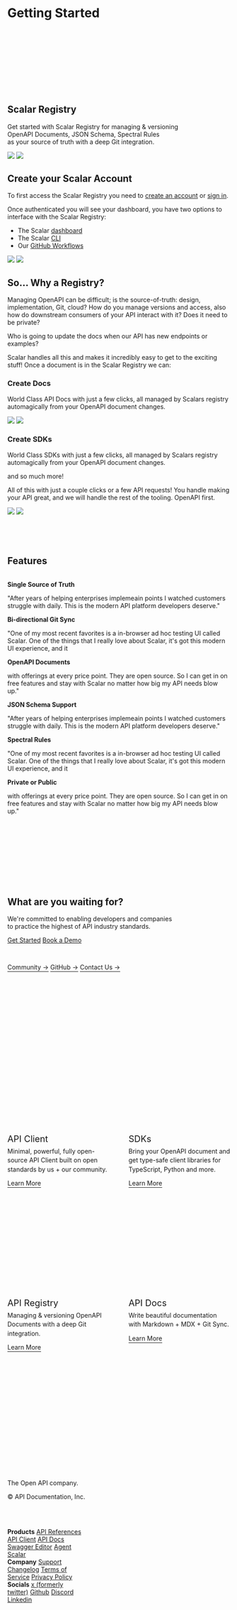 <h1>Getting Started</h1>
<div class="hero-animation container-full">
  <scalar-icon src="https://api.scalar.com/cdn/images/LByt7m02eR-6wZrXUk5d5/v1Pu6_BCmly6VhPAuotVZ.svg"></scalar-icon>
</div>
<div class="flex flex-col gap-3 hero small-test">
  <h2 class="text-balance">
    Scalar Registry
  </h2>
  <p>
    Get started with Scalar Registry for managing & versioning OpenAPI Documents, JSON Schema, Spectral Rules as your source of truth with a deep Git integration.
  </p>
</div>
<img class="light-image mt-10" src="/registry-animated.svg"/>
<img class="dark-image mt-10" src="/registry-animated-dark.svg"/>

<div class="flex">
  <div class="full-container-constrained">

## Create your Scalar Account
To first access the Scalar Registry you need to [create an account](https://dashboard.scalar.com/register) or [sign in](https://dashboard.scalar.com/login).

Once authenticated you will see your dashboard, you have two options to interface with the Scalar Registry:
- The Scalar [dashboard](https://guides.scalar.com/scalar/scalar-registry/dashboard)
- The Scalar [CLI](https://guides.scalar.com/scalar/scalar-registry/cli)
- Our [GitHub Workflows](https://guides.scalar.com/scalar/scalar-registry/github-workflows)

<img class="light-image mt-6" src="/scalar-dashboard.svg"/>
<img class="dark-image mt-6" src="/scalar-dashboard-dark.svg"/>

## So... Why a Registry?
Managing OpenAPI can be difficult; is the source-of-truth: design, implementation, Git, cloud? How do you manage versions and access, also how do downstream consumers of your API interact with it? Does it need to be private?

Who is going to update the docs when our API has new endpoints or examples?

Scalar handles all this and makes it incredibly easy to get to the exciting stuff! Once a document is in the Scalar Registry we can:

### Create Docs
World Class API Docs with just a few clicks, all managed by Scalars registry automagically from your OpenAPI document changes.

<img class="light-image mt-6" src="/api-docs-static-zoom.svg" />
<img class="dark-image mt-6" src="/api-docs-static-zoom-dark.svg" />

### Create SDKs
World Class SDKs with just a few clicks, all managed by Scalars registry automagically from your OpenAPI document changes.

and so much more!

All of this with just a couple clicks or a few API requests! You handle making your API great, and we will handle the rest of the tooling. OpenAPI first.

<img class="light-image mt-6" src="/sdk-dashboard-static.svg" />
<img class="dark-image mt-6" src="/sdk-dashboard-static-dark.svg" />

<div class="feature">
  <h2>Features</h2>
  <div class="flex flex-wrap feature-container">
    <div class="feature-item">
      <b class="flex items-center icon-text gap-3 font-medium min-h-8 text-green">
        <scalar-icon src="phosphor/bold/git-branch"></scalar-icon>
        Single Source of Truth
      </b>
      <p>
        "After years of helping enterprises implemeain points I watched customers struggle with daily. This is the modern API platform developers deserve."
      </p>
    </div>
    <div class="feature-item">
      <b class="flex items-center icon-text gap-3 font-medium min-h-8 text-green">
        <scalar-icon src="phosphor/bold/arrows-clockwise"></scalar-icon>
          Bi-directional Git Sync
      </b>
      <p>
        "One of my most recent favorites is a in-browser ad hoc testing UI called Scalar.
One of the things that I really love about Scalar, it's got this modern UI experience, and it
      </p>
    </div>
    <div class="feature-item">
      <b class="flex items-center icon-text gap-3 font-medium min-h-8 text-green">
        <scalar-icon src="phosphor/bold/arrow-up-right"></scalar-icon>
          OpenAPI Documents
      </b>
      <p>
with offerings at every price point.
They are open source. So I can get in on free features and stay with Scalar no matter how big my API needs blow up."
      </p>
    </div>
    <div class="feature-item">
      <b class="flex items-center icon-text gap-3 font-medium min-h-8 text-green">
        <scalar-icon src="phosphor/bold/brackets-curly"></scalar-icon>
        JSON Schema  Support
      </b>
      <p>
        "After years of helping enterprises implemeain points I watched customers struggle with daily. This is the modern API platform developers deserve."
      </p>
    </div>
    <div class="feature-item">
      <b class="flex items-center icon-text gap-3 font-medium min-h-8 text-green">
        <scalar-icon src="phosphor/bold/warning-octagon"></scalar-icon>
          Spectral Rules
      </b>
      <p>
        "One of my most recent favorites is a in-browser ad hoc testing UI called Scalar.
One of the things that I really love about Scalar, it's got this modern UI experience, and it
      </p>
    </div>
    <div class="feature-item">
      <b class="flex items-center icon-text gap-3 font-medium min-h-8 text-green">
        <scalar-icon src="phosphor/bold/lock-simple"></scalar-icon>
          Private or Public
      </b>
      <p>
with offerings at every price point.
They are open source. So I can get in on free features and stay with Scalar no matter how big my API needs blow up."
      </p>
    </div>
  </div>
  <div class="cta flex flex-col gap-3 small-test">
  <h2 class="text-balance">What are you waiting for?</h2>
  <p>
    We're committed to enabling developers and companies to practice the highest
    of API industry standards.
  </p>
  <div class="flex gap-2 mb-11">
    <a class="t-editor__button" href="https://dashboard.scalar.com/register">Get Started</a>
    <a class="t-editor__button" href="https://scalar.cal.com/shane/projectsuccess" target="_blank">Book a Demo</a>
  </div>
  <a class="expander-hover-link" href="https://discord.gg/scalar" target="_blank">Community →</a>
  <a class="expander-hover-link" href="https://github.com/scalar/scalar" target="_blank">GitHub →</a>
  <a class="expander-hover-link" href="mailto:support@scalar.com" target="_blank">Contact Us →</a>
</div>
</div>
</div>
  <div class="resources-cta sticky">
    <div class="resources-cta-container">
      <p class="mt-3 mb-1 pl-2">
        <b class="font-medium">Additional Reading</b>
      </p>
      <p>
        <a class="flex items-center gap-1.5 font-medium text-c-2 hover:bg-b-2 rounded px-2 p-1" href="/scalar-registry/cli"><scalar-icon src="phosphor/bold/brackets-square"></scalar-icon> CLI</a>
      </p>
      <p>
        <a class="flex items-center gap-1.5 font-medium text-c-2 hover:bg-b-2 rounded px-2 p-1" href="/scalar-registry/upload"><scalar-icon src="phosphor/bold/upload"></scalar-icon> Upload API</a>
      </p>
      <p class="mt-3 mb-1 pl-2">
        <b class="font-medium">Community</b>
      </p>
      <p>
        <a class="flex items-center gap-1.5 font-medium text-c-2 hover:bg-b-2 rounded px-2 p-1" href="https://discord.gg/scalar" target="_blank"><scalar-icon src="phosphor/bold/discord-logo"></scalar-icon> Discord</a>
      </p>
      <p>
        <a class="flex items-center gap-1.5 font-medium text-c-2 hover:bg-b-2 rounded px-2 p-1" href="https://twitter.com/scalar" target="_blank"><scalar-icon src="phosphor/bold/twitter-logo"></scalar-icon> Twitter</a>
      </p>
      <p>
        <a class="flex items-center gap-1.5 font-medium text-c-2 hover:bg-b-2 rounded px-2 p-1" href="https://github.com/scalar/scalar" target="_blank"><scalar-icon src="phosphor/bold/github-logo"></scalar-icon> Github</a>
      </p>
    </div>
  </div>
</div>

<div class="expander-container">
  <div class="expander-hover">
    <div class="expander-hover-preview">
      <img class="light-image" src="/api-client-static.svg" />
      <img class="dark-image" src="/api-client-static-dark.svg" />
    </div>
    <div class="relative">
      <div class="expander-hover-sticker">
        <object class="sticker-clip-client" width="156" height="110"
          data="https://api.scalar.com/cdn/images/LByt7m02eR-6wZrXUk5d5/JXS6tZ4EbKIkeGpjP6QKc.svg"></object>
      </div>
      <div class="expander-hover-title">API Client</div>
      <div class="expander">
        <div class="expander-content">
          Minimal, powerful, fully open-source API Client built on open standards by us + our community.
        </div>
      </div>
      <a class="expander-hover-link" href="https://client.scalar.com/" target="_blank">Learn More</a>
    </div>
  </div>
  <div class="expander-hover">
    <div class="expander-hover-preview">
      <img class="light-image" src="/sdks-static.svg" />
      <img class="dark-image" src="/sdks-static-dark.svg" />
    </div>
    <div class="relative">
      <div class="expander-hover-sticker">
        <object class="sticker-clip-sdk" width="145" height="145"
          data="https://api.scalar.com/cdn/images/LByt7m02eR-6wZrXUk5d5/gM-mqYTBYMkqpnexTIr-r.svg"></object>
      </div>
      <div class="expander-hover-title">SDKs</div>
      <div class="expander">
        <div class="expander-content">
          Bring your OpenAPI document and get type-safe client libraries for TypeScript, Python and more.
        </div>
      </div>
      <a class="expander-hover-link" href="/scalar/scalar-sdks/getting-started">Learn More</a>
    </div>
  </div>
  <div class="expander-hover">
    <div class="expander-hover-preview">
      <img class="light-image" src="/registry-static.svg" />
      <img class="dark-image" src="/registry-static-dark.svg" />
    </div>
    <div class="relative">
      <div class="expander-hover-sticker">
      <object class="sticker-clip-registry" width="136" height="186"
          data="https://api.scalar.com/cdn/images/LByt7m02eR-6wZrXUk5d5/jgGF_IKsu-T_irS-6MMOy.svg"></object>
      </div>
      <div class="expander-hover-title">API Registry</div>
      <div class="expander">
        <div class="expander-content">
          Managing & versioning OpenAPI Documents with a deep Git integration.
        </div>
      </div>
      <a class="expander-hover-link" href="/scalar/scalar-registry/getting-started">Learn More</a>
    </div>
  </div>
  <div class="expander-hover">
    <div class="expander-hover-preview">
      <img class="light-image" src="/api-docs-static-zoom.svg" />
      <img class="dark-image" src="/api-docs-static-zoom-dark.svg" />
    </div>
    <div class="relative">
      <div class="expander-hover-sticker">
        <object class="sticker-clip-docs" width="113" height="143" data="https://api.scalar.com/cdn/images/LByt7m02eR-6wZrXUk5d5/HLhbFqJ4vSzo4UDEZX2dq.svg"></object>
      </div>
      <div class="expander-hover-title">API Docs</div>
      <div class="expander">
        <div class="expander-content">
          Write beautiful documentation with Markdown + MDX + Git Sync.
        </div>
      </div>
      <a class="expander-hover-link" href="/scalar/scalar-docs/getting-started">Learn More</a>
    </div>
  </div>
</div>
<div class="footer container-full">
  <div class="footer-content">
      <div>
        <span class="text-c-1">
          <scalar-icon src="https://api.scalar.com/cdn/images/LByt7m02eR-6wZrXUk5d5/qlPkhjY7Ec6E5g3SHMjEp.svg"></scalar-icon>
        </span>
        <p class="mt-10 text-c-3 text-sm text-balance">The Open API company.</p>
        <p class="mt-5 text-c-3 text-sm text-balance">© API Documentation, Inc.</p>
      </div>
      <div class="flex text-sm">
        <div class="w-1/3 flex flex-col gap-2">
          <b>Products</b>
          <a class="text-c-2 hover:text-c-1 font-normal" href="https://guides.scalar.com/scalar/scalar-api-references/getting-started" target="_blank">API References</a>
          <a class="text-c-2 hover:text-c-1 font-normal" href="https://client.scalar.com/" target="_blank">API Client</a>
          <a class="text-c-2 hover:text-c-1 font-normal" href="https://docs.scalar.com/" target="_blank">API Docs</a>
          <a class="text-c-2 hover:text-c-1 font-normal" href="https://editor.scalar.com/" target="_blank">Swagger Editor</a>
          <a class="text-c-2 hover:text-c-1 font-normal" href="https://agent.scalar.com/" target="_blank">Agent Scalar</a>
        </div>
        <div class="w-1/3 flex flex-col gap-2">
          <b>Company</b>
          <a class="text-c-2 hover:text-c-1 font-normal" href="mailto:support@scalar.com" target="_blank">Support</a>
          <a class="text-c-2 hover:text-c-1 font-normal" href="https://scalar.com/changelog" target="_blank">Changelog</a>
          <a class="text-c-2 hover:text-c-1 font-normal" href="https://scalar.com/terms-and-conditions" target="_blank">Terms of Service</a>
          <a class="text-c-2 hover:text-c-1 font-normal" href="https://scalar.com/privacy-policy" target="_blank">Privacy Policy</a>
        </div>
        <div class="w-1/3 flex flex-col gap-2">
          <b>Socials</b>
          <a class="text-c-2 hover:text-c-1 font-normal" href="https://twitter.com/scalar" target="_blank">x (formerly twitter)</a>
          <a class="text-c-2 hover:text-c-1 font-normal" href="https://github.com/scalar/scalar" target="_blank">Github</a>
          <a class="text-c-2 hover:text-c-1 font-normal" href="https://discord.gg/scalar" target="_blank">Discord</a>
          <a class="text-c-2 hover:text-c-1 font-normal" href="https://www.linkedin.com/company/scalar-org" target="_blank">Linkedin</a>
        </div>
      </div>
  </div>
  <!-- footer animation -->
  <div class="footer-animation">
    <scalar-icon src="https://api.scalar.com/cdn/images/LByt7m02eR-6wZrXUk5d5/v1Pu6_BCmly6VhPAuotVZ.svg"></scalar-icon>
  </div>
</div>
<style>
    .resources-cta-container {
      border-radius: var(--scalar-radius-lg);
      border: var(--scalar-border-width) solid var(--scalar-border-color);
      width: 100%;
      padding: 12px 8px;
    }
  .resources-cta {
    max-height: fit-content;
    width: 100%;
    top: 12px;
    padding-top: 50px;
    padding-bottom: 200px;
  }
  .full-container-constrained {
    max-width: 720px;
    padding-right: 40px;
  }
  .full-container-constrained > .t-editor__heading {
    margin-top: 44px;
  }
  .full-container-constrained > .t-editor__paragraph {
    margin-top: 12px;
  }
  .full-container-constrained > .t-editor__steps {
    margin-top: 24px;
    margin-bottom: 24px;
  }
  .hero-animation  {
    position: absolute;
    top: -88px;
    transform: scaleY(-1);
    margin-top: 0 !important;
  }
  .hero-animation .fa {
    --fa-orange: rgb(128 248 0 / 38%);
    --fa-yellow: rgb(0 158 85);
    --fa-red: rgb(115 0 255 / 0%);
    --scalar-background-2: var(--scalar-background-1)
  }
  @supports (color: color(display-p3 1 1 1)) {
    .hero-animation .fa {
        --fa-orange: color(display-p3 0.62 0.96 0.17 / 0.38);
        --fa-yellow: color(display-p3 0.19 0.61 0.36);
        --fa-red: color(display-p3 0.41 0 0.99 / 0);
    }
  }
  .t-editor__page-title,
  .layout-aside-right,
  .t-editor__page-nav,
  .notify-container,
  .subheading {
    display: none;
  }
  .t-doc .layout-header {
    z-index: 10000;
  }
  .t-editor__button {
    min-width: 160px;
    justify-content: center;
  }
  .t-editor .editor-content,
  .t-editor {
    padding-bottom: 0;
  }
  h3.t-editor__heading,
  h2.t-editor__heading {
    --font-size: var(--scalar-heading-1);
      margin-top: 0;
  }
  :root {
    --scalar-container-width: 960px;
    --scalar-toc-width: 0;
  }
  .hero.hero {
    margin-top: 88px;
  }
  .small-test {
    max-width: 680px;
    text-wrap: balance;
    margin-top: 88px;
    position: relative;
  }
  .t-editor .editor-static .page-node {
    max-width: var(--scalar-container-width);
    padding-bottom: 0;
    margin-bottom: 0;
  }
  .container {
    width: var(--scalar-container-width);
    margin: auto;
    position: relative;
  }
  .container-full {
    --scalar-container-sidebar-gap: calc(
      (
        (100dvw - var(--scalar-container-width) - var(--scalar-sidebar-width)) /
          2
      )
    );
    width: calc(100dvw - var(--scalar-sidebar-width));
    margin-left: min(-1 * var(--scalar-container-sidebar-gap), -50px);
  }
  .container {
    width: 900px;
    margin: auto;
    position: relative;
  }
  /* logos */
  .logowall.logowall {
    margin-top: 48px;
    display: grid;
    grid-template-columns: repeat(6, 1fr);
    align-items: center;
    gap: 40px;
  }
  .logowall-item {
    display: flex;
    align-items: center;
    justify-content: center;
  }
  .logowall-item svg {
    width: 100%;
    height: auto;
    max-height: 24px;
  }
  .ign-logo__fill {
    fill: var(--scalar-color-1);
  }
  .fill-current-bg {
    fill: var(--scalar-background-1);
  }
  /* feature */
  .feature {
    padding: 60px 0 !important;
  }
  .feature-container {
    gap: 44px;
    margin-top: 32px;
  }
  .feature-item {
    flex: 0 0 calc(50% - 44px);
  }
  /* new stuff  */
  .expander {
    display: grid;
    grid-template-rows: 0fr;
    overflow: hidden;
    opacity: 0;
    transition: grid-template-rows 0.25s, opacity 0.25s ease-in-out;
  }
  .expander-content {
    min-height: 0;
    margin-bottom: 12px;
    margin-top: 6px;
    line-height: 1.45;
    font-size: 14px;
  }
  .expander-hover {
    height: 370px;
    position: relative;
  }
  .expander-hover:hover .expander {
    grid-template-rows: 1fr;
    opacity: 1;
    transition: grid-template-rows 0.5s, opacity 0.5s ease-in-out;
  }
  .expander.expanded .expander-content {
    visibility: visible;
  }
  .expander-hover-title {
    font-size: 20px;
    font-weight: var(--scalar-semibold);
    margin-top: 24px;
  }
  .expander-hover-link {
    --font-color: var(--scalar-color-2);
    --font-visited: var(--scalar-color-2);
    color: var(--font-color, var(--scalar-color-1));
    font-weight: var(--scalar-semibold);
    text-underline-offset: 0.25rem;
    text-decoration-thickness: 1px;
    text-decoration: underline;
    text-decoration-color: color-mix(
      in srgb,
      var(--font-color, var(--scalar-color-1)) 30%,
      transparent
    );
    margin-top: 6px;
  }
  .expander-hover:hover .expander-hover-link {
    --font-color: var(--scalar-color-1);
  }
  .expander-hover-preview {
    position: absolute;
    left: -120px;
    top: -220px;
    width: 1100px;
    mask-image: radial-gradient(circle at top left, black 25%, transparent 40%);
    pointer-events: none;
    opacity: 0;
    transition: all 0.3s ease-in-out;
    transform: rotate(1deg) translate3d(-10px, -10px, 0);
    max-height: 500px;
    overflow: hidden;
  }
  .expander-hover .relative {
    z-index: 1;
  }
  .expander-hover:hover .expander-hover-preview {
    opacity: 1;
    transform: rotate(2deg) translate3d(0, 0, 0);
    transition: all 0.3s ease-in-out 0.2s;
  }
  .expander-hover-preview img {
    margin-left: 0;
    mask-image: linear-gradient(black, transparent);
    width: 100%;
  }
  .expander-hover-sticker {
    height: 143px;
    width: 100%;
    display: flex;
    align-items: center;
    position: relative;
    margin-left: -12px;
    transition: transform 0.3s ease-in-out;
    justify-content: flex-start;
  }
  .expander-hover-sticker object {
    pointer-events: none;
  }
  .expander-hover-sticker img {
    max-height: initial;
    margin-left: initial;
  }
  .expander-hover:hover .expander-hover-sticker {
    transform: rotate(-3deg);
  }
  .expander-container {
    display: flex;
    gap: 44px;
  }
  .cta {
    padding: 140px 0;
    margin-top: 0 !important;
  }
  .mb-11 {
    margin-bottom: 44px;
  }
  /* footer */
  .footer {
    position: relative;
    overflow: hidden;
    background: var(--scalar-background-2);
    padding-inline: 20px;
    padding-bottom: 200px;
    margin-top: 100px;
  }
  .footer-animation {
    margin-inline: -30px;
  }
  .footer-animation svg {
    position: absolute;
    bottom: 0;
  }
  .footer-content {
    display: flex;
    gap: 48px;
    max-width: var(--scalar-container-width);
    width: 100%;
    margin: auto;
    padding-top: 92px;
  }
  .footer-content > * {
    flex: 1;
  }
  .footer-content span,
  .footer-content p,
  .footer-content a {
    position: relative;
    z-index: 1;
  }
  .w-1\/3 {
    width: 33.33%
  }
  .light-mode .dark-image {
    display: none;
  }
  .dark-mode .light-image {
    display: none;
  }
  .sticker-clip-client {
    clip-path: path("M158 91.9102C158 95.8908 154.773 99.1172 150.792 99.1172L147.269 99.1172L147.269 105.78C147.268 107.948 145.511 109.705 143.343 109.705L86.2051 109.705C84.0373 109.705 82.2795 107.948 82.2793 105.78L82.2793 99.1172L7.208 99.1172C3.22741 99.1172 1.10673e-05 95.8908 -4.01752e-06 91.9101L-3.50643e-06 80.2178C-3.47119e-06 79.4117 0.135571 78.6109 0.400387 77.8496L25.7949 4.83984C26.8028 1.94219 29.5346 -5.6154e-06 32.6025 -5.4813e-06L150.792 -3.15072e-07C154.773 -1.41078e-07 158 3.22654 158 7.20703L158 91.9102Z")
  }
  .sticker-clip-sdk {
    clip-path: path("M60.0562 8.61129C65.9233 -1.83053 81.0294 -1.61478 86.5955 8.99068L142.416 115.353C144.543 119.406 141.567 124.259 136.991 124.201L114.679 123.918L114.138 135.797C113.962 139.654 110.761 142.678 106.9 142.634L32.9393 141.782C29.1212 141.738 26.0084 138.707 25.864 134.891L25.406 122.787L6.28841 122.544C1.70363 122.486 -1.1476 117.543 1.09835 113.545L60.0562 8.61129Z")
  }
  .sticker-clip-registry {
    clip-path: path("M71.0986 1.13334C75.8537 -0.596969 81.1116 1.85514 82.8428 6.6099L90.3037 27.1079H98.5059C104.199 27.108 108.814 31.7235 108.814 37.4165V77.9663L121.32 112.329C119.703 112.128 118.003 112.298 116.351 112.899C110.96 114.861 108.12 120.659 110.009 125.848C111.898 131.038 117.8 133.654 123.191 131.692C124.844 131.091 126.254 130.127 127.364 128.933L134.608 148.835C136.339 153.591 133.887 158.849 129.132 160.58L73.3945 180.866C68.6393 182.596 63.3816 180.145 61.6504 175.39L58.958 167.994H2.29102C1.02582 167.994 0 166.968 0 165.703V29.398C0.000538247 28.1333 1.02616 27.1079 2.29102 27.1079H9.8125C10.6721 24.5603 12.6383 22.4116 15.3613 21.4204L71.0986 1.13334Z")
  }
  .sticker-clip-docs {
    overflow: hidden;
    border-radius: 20px;
  }
  @media screen and (max-width: 1280px) {
      .resources-cta {
        display: none;
      }
      .full-container-constrained {
        padding-right: 0px;
        max-width: 100%;
      }
    }
  @media screen and (max-width: 1000px) {
    .t-doc {
      --scalar-sidebar-width: 0px;
    }
    .hero.hero {
      margin-top: 188px;
    }
    .container-full {
      --scalar-container-sidebar-gap: 30px;
      padding-inline: 30px;
      margin-inline: -30px;
    }
    .hero-animation {
      margin-top: -100px !important;
      padding-inline: 0;
      margin-inline: 0;
    }
    .logowall.logowall {
      grid-template-columns: repeat(3, 1fr);
      column-gap: 20px;
      row-gap: 40px;
    }
    .logowall-item {
      justify-content: start;
    }
    .logowall-item svg {
      width: auto;
      max-width: 100%;
      height: 100%;
      max-height: 20px;
    }
    .feature-item {
      flex: 0 0 calc(100% - 22px);
    }
    .expander-container {
      display: grid;
      grid-template-columns: repeat(2, 1fr);
      row-gap: 0;
    }
    .expander-hover {
      width: auto;
    }
    .expander-hover .expander {
      grid-template-rows: 1fr;
      opacity: 1;
    }
    .expander .expander-content {
      visibility: visible;
    }
    .footer-content {
      flex-direction: column;
    }
    .footer-content > * {
      flex: initial;
    }
  }
</style>